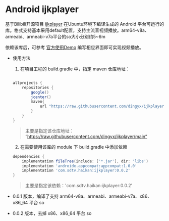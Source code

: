 # Android ijkplayer

基于Bilibili开源项目 [ijkplayer](https://github.com/bilibili/ijkplayer) 在Ubuntu环境下编译生成的 Android 平台可运行的库。格式支持基本采用default配置，支持主流音视频播放。arm64-v8a、armeabi、armeabi-v7a平台的so大小分别约5~6m

依赖该库后，可参考 [官方使用Demo](https://github.com/bilibili/ijkplayer/tree/master/android/ijkplayer/ijkplayer-example) 编写相应界面即可实现视频播放。



* 使用方法

  1. 在项目工程的 build.gradle 中，指定 maven 仓库地址：

   ```groovy

   allprojects {
       repositories {
           google()
           jcenter()
           maven{
               url "https://raw.githubusercontent.com/dingyx/ijkplayer/main"
           }
       }
   }
   ```

     > 主要是指定该仓库地址： “https://raw.githubusercontent.com/dingyx/ijkplayer/main“

  2.  在需要使用该库的 module 下 build.gradle 中添加依赖

   ```groovy
   dependencies {
       implementation fileTree(include: ['*.jar'], dir: 'libs')
       implementation 'androidx.appcompat:appcompat:1.0.0'
       implementation 'com.sdtv.haikan:ijkplayer:0.0.2'
   }
   ```

     > 主要是指定该依赖：'com.sdtv.haikan:ijkplayer:0.0.2'



* 0.0.1 版本，编译了支持 arm64-v8a、armeabi、armeabi-v7a、x86、x86_64 平台 so

* 0.0.2 版本，去掉 x86、x86_64 平台 so



